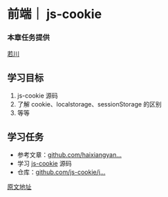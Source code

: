 # 前端｜ js-cookie

### 本章任务提供

[若川](https://juejin.cn/user/1415826704971918 "https://juejin.cn/user/1415826704971918")

## 学习目标

1. js-cookie 源码
2. 了解 cookie、localstorage、sessionStorage 的区别
3. 等等

## 学习任务

* 参考文章：[github.com/haixiangyan…](https://link.juejin.cn?target=https%3A%2F%2Fgithub.com%2Fhaixiangyan%2Fmy-js-cookie "https://link.juejin.cn?target=https%3A%2F%2Fgithub.com%2Fhaixiangyan%2Fmy-js-cookie")
* 学习 [js-cookie](https://link.juejin.cn?target=https%3A%2F%2Fgithub.com%2Fjs-cookie%2Fjs-cookie "https://link.juejin.cn?target=https%3A%2F%2Fgithub.com%2Fjs-cookie%2Fjs-cookie") 源码
* 仓库：[github.com/js-cookie/j…](https://link.juejin.cn?target=https%3A%2F%2Fgithub.com%2Fjs-cookie%2Fjs-cookie "https://link.juejin.cn?target=https%3A%2F%2Fgithub.com%2Fjs-cookie%2Fjs-cookie")

[原文地址](https://juejin.cn/book/7169108142868365349/section/7176615016903213088)